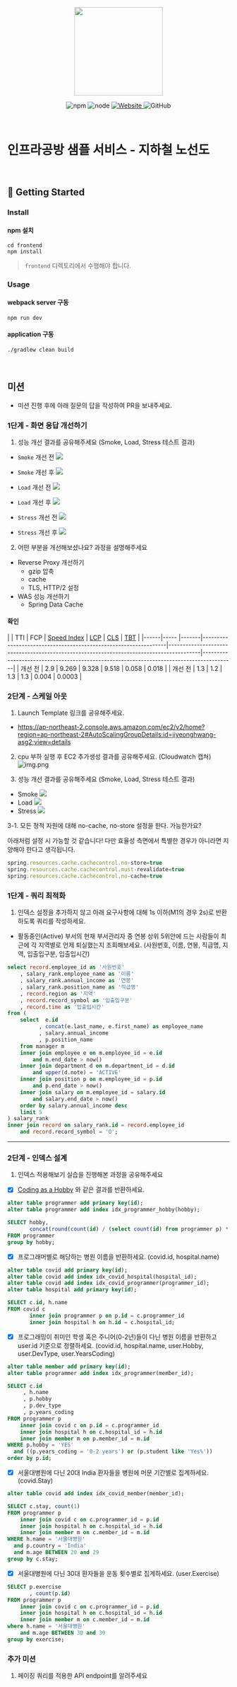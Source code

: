 <p align="center">
    <img width="200px;" src="https://raw.githubusercontent.com/woowacourse/atdd-subway-admin-frontend/master/images/main_logo.png"/>
</p>
<p align="center">
  <img alt="npm" src="https://img.shields.io/badge/npm-%3E%3D%205.5.0-blue">
  <img alt="node" src="https://img.shields.io/badge/node-%3E%3D%209.3.0-blue">
  <a href="https://edu.nextstep.camp/c/R89PYi5H" alt="nextstep atdd">
    <img alt="Website" src="https://img.shields.io/website?url=https%3A%2F%2Fedu.nextstep.camp%2Fc%2FR89PYi5H">
  </a>
  <img alt="GitHub" src="https://img.shields.io/github/license/next-step/atdd-subway-service">
</p>

<br>

# 인프라공방 샘플 서비스 - 지하철 노선도

<br>

## 🚀 Getting Started

### Install
#### npm 설치
```
cd frontend
npm install
```
> `frontend` 디렉토리에서 수행해야 합니다.

### Usage
#### webpack server 구동
```
npm run dev
```
#### application 구동
```
./gradlew clean build
```
<br>

## 미션

* 미션 진행 후에 아래 질문의 답을 작성하여 PR을 보내주세요.


### 1단계 - 화면 응답 개선하기
1. 성능 개선 결과를 공유해주세요 (Smoke, Load, Stress 테스트 결과)

- `Smoke` 개선 전
![](k6/step1/smoke/smoke.png)

- `Smoke` 개선 후
![](k6/step1/smoke/smoke_after.png)

- `Load` 개선 전
![](k6/step1/load/load.png)

- `Load` 개선 후
![](k6/step1/load/load_after.png)

- `Stress` 개선 전
![](k6/step1/stress/stress.png)

- `Stress` 개선 후
![](k6/step1/stress/stress_after.png)

2. 어떤 부분을 개선해보셨나요? 과정을 설명해주세요

- Reverse Proxy 개선하기
  - gzip 압축
  - cache
  - TLS, HTTP/2 설정
- WAS 성능 개선하기 
  - Spring Data Cache

#### 확인
|      | TTI | FCP   | [Speed Index](https://docs.webpagetest.org/metrics/speedindex/) | [LCP](https://www.webpagetest.org/vitals.php?test=220622_BiDc7X_EFY&run=2&cached=0#lcp) | [CLS](https://www.webpagetest.org/vitals.php?test=220622_BiDc7X_EFY&run=2&cached=0#cls) | [TBT](https://www.webpagetest.org/vitals.php?test=220622_BiDc7X_EFY&run=2&cached=0#tbt) | 
|------|----- |-------|-----------------------------------------------------------------|-----------------------------------------------------------------------------------------|-----------------------------------------------------------------------------------------|
| 개선 전 | 2.9 | 9.269 | 9.328 | 9.518 | 0.058  | 0.018  |
| 개선 전 | 1.3 | 1.2   | 1.3   | 1.3   | 0.004  | 0.0003 |

### 2단계 - 스케일 아웃

1. Launch Template 링크를 공유해주세요.
- https://ap-northeast-2.console.aws.amazon.com/ec2/v2/home?region=ap-northeast-2#AutoScalingGroupDetails:id=jiyeonghwang-asg2;view=details
2. cpu 부하 실행 후 EC2 추가생성 결과를 공유해주세요. (Cloudwatch 캡쳐)
![img.png](k6/step2/img.png)

3. 성능 개선 결과를 공유해주세요 (Smoke, Load, Stress 테스트 결과)
- Smoke
![](k6/step2/smoke/smoke.png)
- Load
![](k6/step2/load/load.png)
- Stress
![](k6/step2/stress/stress.png)

3-1. 모든 정적 자원에 대해 no-cache, no-store 설정을 한다. 가능한가요?

아래처럼 설정 시 가능할 것 같습니다!
다만 효율성 측면에서 특별한 경우가 아니라면 지양해야 한다고 생각됩니다.

```js
spring.resources.cache.cachecontrol.no-store=true
spring.resources.cache.cachecontrol.must-revalidate=true
spring.resources.cache.cachecontrol.no-cache=true
```
### 1단계 - 쿼리 최적화

1. 인덱스 설정을 추가하지 않고 아래 요구사항에 대해 1s 이하(M1의 경우 2s)로 반환하도록 쿼리를 작성하세요.

- 활동중인(Active) 부서의 현재 부서관리자 중 연봉 상위 5위안에 드는 사람들이 최근에 각 지역별로 언제 퇴실했는지 조회해보세요. (사원번호, 이름, 연봉, 직급명, 지역, 입출입구분, 입출입시간)

``` sql
select record.employee_id as '사원번호'
	, salary_rank.employee_name as '이름'
	, salary_rank.annual_income as '연봉'
	, salary_rank.position_name as '직급명'
	, record.region as '지역'
	, record.record_symbol as '입출입구분'
	, record.time as '입출입시간'
from (
	select  e.id
	      , concat(e.last_name, e.first_name) as employee_name
	      , salary.annual_income
	      , p.position_name
	from manager m
	inner join employee e on m.employee_id = e.id
		and m.end_date > now()
	inner join department d on m.department_id = d.id 
		and upper(d.note) = 'ACTIVE'
	inner join position p on m.employee_id = p.id 
		and p.end_date > now()
	inner join salary on m.employee_id = salary.id
		and salary.end_date > now()
	order by salary.annual_income desc
	limit 5
) salary_rank 
inner join record on salary_rank.id = record.employee_id
	and record.record_symbol = 'O';
```


---

### 2단계 - 인덱스 설계

1. 인덱스 적용해보기 실습을 진행해본 과정을 공유해주세요

- [x] [Coding as a Hobby](https://insights.stackoverflow.com/survey/2018#developer-profile-_-coding-as-a-hobby) 와 같은 결과를 반환하세요.
```sql
alter table programmer add primary key(id);
alter table programmer add index idx_programmer_hobby(hobby);

SELECT hobby,
       concat(round(count(id) / (select count(id) from programmer p) * 100, 1), '%') as '비율'
FROM programmer
group by hobby;
```

- [x] 프로그래머별로 해당하는 병원 이름을 반환하세요. (covid.id, hospital.name)
```sql
alter table covid add primary key(id);
alter table covid add index idx_covid_hospital(hospital_id);
alter table covid add index idx_covid_programmer(programmer_id);
alter table hospital add primary key(id);

SELECT c.id, h.name
FROM covid c
       inner join programmer p on p.id = c.programmer_id
       inner join hospital h on h.id = c.hospital_id;
```

- [x] 프로그래밍이 취미인 학생 혹은 주니어(0-2년)들이 다닌 병원 이름을 반환하고 user.id 기준으로 정렬하세요. (covid.id, hospital.name, user.Hobby, user.DevType, user.YearsCoding)
```sql
alter table member add primary key(id);
alter table programmer add index idx_programmer(member_id);

SELECT c.id
     , h.name
     , p.hobby
     , p.dev_type
     , p.years_coding
FROM programmer p
	inner join covid c on p.id = c.programmer_id
	inner join hospital h on c.hospital_id = h.id
	inner join member m on p.member_id = m.id
WHERE p.hobby = 'YES'
  and ((p.years_coding = '0-2 years') or (p.student like 'Yes%'))
order by p.id;
```

- [x] 서울대병원에 다닌 20대 India 환자들을 병원에 머문 기간별로 집계하세요. (covid.Stay)
```sql
alter table covid add index idx_covid_member(member_id);

SELECT c.stay, count(1)
FROM programmer p
    inner join covid c on c.programmer_id = p.id
    inner join hospital h on c.hospital_id = h.id
    inner join member m on c.member_id = m.id
WHERE h.name = '서울대병원'
  and p.country = 'India'
  and m.age BETWEEN 20 and 29
group by c.stay;
```
- [x] 서울대병원에 다닌 30대 환자들을 운동 횟수별로 집계하세요. (user.Exercise)
```sql
SELECT p.exercise
	   , count(p.id)
FROM programmer p
	inner join covid c on c.programmer_id = p.id
    inner join hospital h on c.hospital_id = h.id
	inner join member m on c.member_id = m.id
where h.name = '서울대병원'
	and m.age BETWEEN 30 and 39
group by exercise;
```
### 추가 미션

1. 페이징 쿼리를 적용한 API endpoint를 알려주세요
